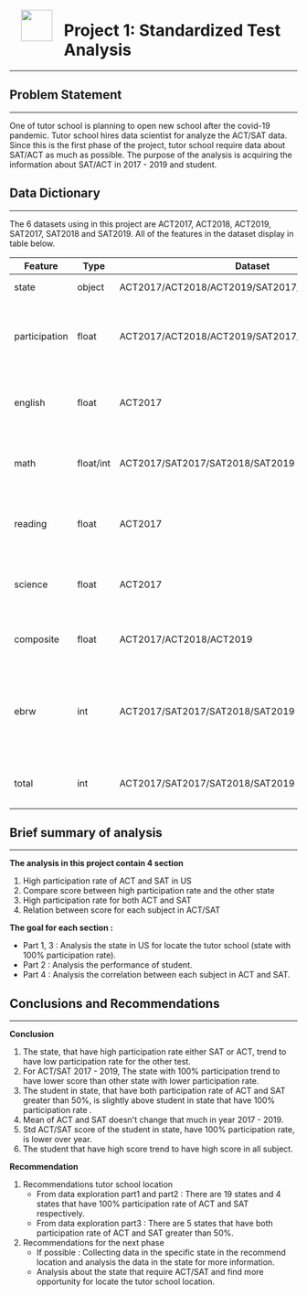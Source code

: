 <img src="http://imgur.com/1ZcRyrc.png" style="float: left; margin: 20px; height: 55px">

# Project 1: Standardized Test Analysis
---
## Problem Statement
---
One of tutor school is planning to open new school after the covid-19 pandemic. Tutor school hires data scientist for analyze the ACT/SAT data. Since this is the first phase of the project, tutor school require data about SAT/ACT as much as possible. The purpose of the analysis is acquiring the information about SAT/ACT in 2017 - 2019 and student.

## Data Dictionary
---
The 6 datasets using in this project are ACT2017, ACT2018, ACT2019, SAT2017, SAT2018 and SAT2019. All of the features in the dataset display in table below.

|Feature|Type|Dataset|Description|
|---|---|---|---|
|state|object|ACT2017/ACT2018/ACT2019/SAT2017/SAT2018/SAT2019|Identify the state.|
|participation|float|ACT2017/ACT2018/ACT2019/SAT2017/SAT2018/SAT2019|The fraction of participation to the SAT/ACT test.|
|english|float|ACT2017|Average score of English subject for each state.|
|math|float/int|ACT2017/SAT2017/SAT2018/SAT2019|Average score of Math subject for each state.|
|reading|float|ACT2017|Average score of reading part for each state.|
|science|float|ACT2017|Average score of Science subject for each state.|
|composite|float|ACT2017/ACT2018/ACT2019|Average score of all parts for each state.|
|ebrw|int|ACT2017/SAT2017/SAT2018/SAT2019|Average score of evidence-based reading and writing part for each state.|
|total|int|ACT2017/SAT2017/SAT2018/SAT2019|Average total SAT score for each state.|

## Brief summary of analysis
---
**The analysis in this project contain 4 section**
1. High participation rate of ACT and SAT in US
2. Compare score between high participation rate and the other state
3. High participation rate for both ACT and SAT
4. Relation between score for each subject in ACT/SAT

**The goal for each section :** 
- Part 1, 3 : Analysis the state in US for locate the tutor school (state with 100% participation rate).
- Part 2 : Analysis the performance of student.
- Part 4 : Analysis the correlation between each subject in ACT and SAT.

## Conclusions and Recommendations
---
**Conclusion**
1. The state, that have high participation rate either SAT or ACT, trend to have low participation rate for the other test. 
2. For ACT/SAT 2017 - 2019, The state with 100% participation trend to have lower score than other state with lower participation rate.
3. The student in state, that have both participation rate of ACT and SAT greater than 50%, is slightly above student in state that have 100% participation rate .
4. Mean of ACT and SAT doesn't change that much in year 2017 - 2019.
5. Std ACT/SAT score of the student in state, have 100% participation rate, is lower over year.
6. The student that have high score trend to have high score in all subject.

**Recommendation**
1. Recommendations tutor school location
    - From data exploration part1 and part2 : There are 19 states and 4 states that have 100% participation rate of ACT and SAT respectively.
    - From data exploration part3 : There are 5 states that have both participation rate of ACT and SAT greater than 50%.
2. Recommendations for the next phase
    - If possible : Collecting data in the specific state in the recommend location and analysis the data in the state for more information.
    - Analysis about the state that require ACT/SAT and find more opportunity for locate the tutor school location.

